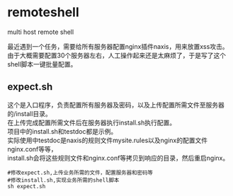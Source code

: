 # remoteshell
multi host remote shell

最近遇到一个任务，需要给所有服务器配置nginx插件naxis，用来放置xss攻击。<br>
由于大概需要配置30个服务器左右，人工操作起来还是太麻烦了，于是写了这个shell脚本一键批量配置。<br>

## expect.sh

这个是入口程序，负责配置所有服务器及密码，以及上传配置所需文件至服务器的/install目录。<br>
在上传完成配置所需文件后在服务器执行install.sh执行配置。<br>
项目中的install.sh和testdoc都是示例。<br>
实际使用中testdoc是naxis的规则文件mysite.rules以及nginx的配置文件nginx.conf等等，<br>
install.sh会将这些规则文件和nginx.conf等拷贝到响应的目录，然后重启nginx。<br>

```shell
#修改expect.sh,上传业务所需的文件，配置服务器和密码等
#修改install.sh,实现业务所需的shell脚本
sh expect.sh
```
